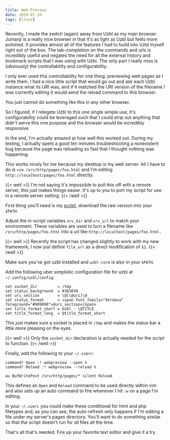 ```yaml
---
title: Web Preview
date: 2010-07-26
tags: [linux]
---
```


Recently, I made the switch (again) away from Uzbl as my main browser. 
Jumanji is a really nice browser in that it's as light as Uzbl but feels 
more polished. It provides almost all of the features I had to build 
into Uzbl myself right out of the box. The tab-completion on the 
commands and urls is incredibly useful and negates the need for all the 
external history and bookmark scripts that I was using with Uzbl. The 
only part I really miss is (obviously) the controllability and 
configurability.

I only ever used this controllability for one thing: previewing web 
pages as I write them. I had a nice little script that would go out and 
ask each Uzbl instance what its URI was, and if it matched the URI 
version of the filename I was currently editing it would send the reload 
command to this browser.

You just cannot do something like this in any other browser.

So I figured, if I relegate Uzbl to this one single simple use, it's 
configurability could be leveraged such that I could strip out anything 
that didn't serve this one purpose and the browser would be incredibly 
responsive.

In the end, I'm actually amazed at how well this worked out. During my 
testing, I actually spent a good ten minutes troubleshooting a 
nonexistent bug because the page was reloading so fast that I thought 
nothing was happening.

This works nicely for me because my desktop is my web server. All I have 
to do is `vim /srv/http/pages/foo.html` and I'm editing 
`http://localhost/pages/foo.html` directly.

{{< well >}}
I'm not saying it's impossible to pull this off with a remote server, 
this just makes things easier. It's up to you to port my script for use 
in a remote server setting.
{{< /well >}}

First thing you'll need is my 
[script](http://github.com/pbrisbin/scripts/blob/master/webpreview), 
download the raw version into your `$PATH`.

Adjust the in-script variables `srv_dir` and `srv_url` to match your 
environment. These variables are used to turn a filename like 
`/srv/http/pages/foo.html` into a url like 
`http://localhost/pages/foo.html.`

{{< well >}}
Recently the script has changed slightly to work with my new framework; 
I now just define `file_url` as a direct modification of `$2`.
{{< /well >}}

Make sure you've got uzbl installed and `uzbl-core` is also in your 
`$PATH`.

Add the following uber simplistic configuration file for uzbl at 
`~/.config/uzbl/config`:

    set socket_dir         = /tmp
    set status_background  = #303030
    set uri_section        = \@[\@uri]\@
    set status_format      = <span font_family="Verdana" foreground="#909090">@uri_section</span>
    set title_format_short = Uzbl - \@TITLE
    set title_format_long  = @title_format_short

This just makes sure a socket is placed in `/tmp` and makes the status 
bar a little more pleasing on the eyes.

{{< well >}}
Only the `socket_dir` declaration is actually needed for the script to 
function.
{{< /well >}}

Finally, add the following to your `~/.vimrc`:

```vim
command! Open :! webpreview --open %
command! Reload :! webpreview --reload %

au BufWritePost /srv/http/pages/* silent Reload
```

This defines an `Open` and `Reload` command to be used directly within 
vim and also sets up an auto command to fire whenever I hit `:w` on a 
page I'm editing.

In your `~/.vimrc` you could make these conditional for html and php 
filetypes and, as you can see, the auto-refresh only happens if I'm 
editing a file under my server's pages directory. You'll want to do 
something similar so that the script doesn't run for all files all the 
time.

That's all that's needed. Fire up your favorite text editor and give it 
a try.
